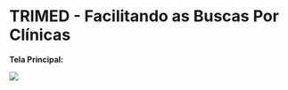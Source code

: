 <h1>TRIMED - Facilitando as Buscas Por Clínicas</h1>

<p><b>Tela Principal:</b></p>
<img src="https://github.com/GustavoYM01/TRIMED-FPV/assets/69603394/66bd6326-a79f-4b8f-90b3-a8e32f108686"/>
